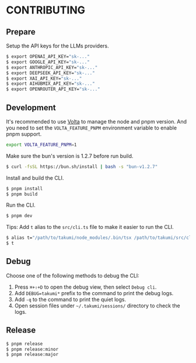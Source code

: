 # CONTRIBUTING

## Prepare

Setup the API keys for the LLMs providers.

```bash
$ export OPENAI_API_KEY="sk-..."
$ export GOOGLE_API_KEY="sk-..."
$ export ANTHROPIC_API_KEY="sk-..."
$ export DEEPSEEK_API_KEY="sk-..."
$ export XAI_API_KEY="sk-..."
$ export AIHUBMIX_API_KEY="sk-..."
$ export OPENROUTER_API_KEY="sk-..."
```

## Development

It's recommended to use [Volta](https://volta.sh/) to manage the node and pnpm version. And you need to set the `VOLTA_FEATURE_PNPM` environment variable to enable pnpm support.

```bash
export VOLTA_FEATURE_PNPM=1
```

Make sure the bun's version is 1.2.7 before run build.

```bash
$ curl -fsSL https://bun.sh/install | bash -s "bun-v1.2.7"
```

Install and build the CLI.

```bash
$ pnpm install
$ pnpm build
```

Run the CLI.

```bash
$ pnpm dev
```

Tips: Add `t` alias to the `src/cli.ts` file to make it easier to run the CLI.

```bash
$ alias t="/path/to/takumi/node_modules/.bin/tsx /path/to/takumi/src/cli.ts"
$ t
```

## Debug

Choose one of the following methods to debug the CLI:

1. Press `⌘+⇧+D` to open the debug view, then select `Debug cli`.
2. Add `DEBUG=takumi*` prefix to the command to print the debug logs.
3. Add `-q` to the command to print the quiet logs.
4. Open session files under `~/.takumi/sessions/` directory to check the logs.

## Release

```bash
$ pnpm release
$ pnpm release:minor
$ pnpm release:major
```
